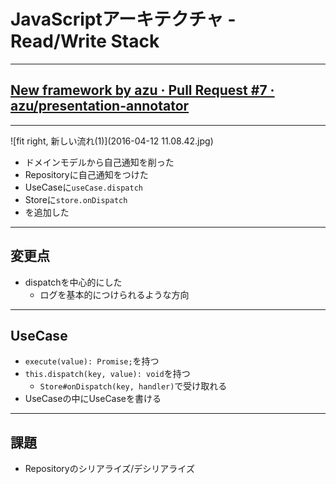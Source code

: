 # JavaScriptアーキテクチャ - Read/Write Stack

-----

## [New framework by azu · Pull Request #7 · azu/presentation-annotator](https://github.com/azu/presentation-annotator/pull/7 "New framework by azu · Pull Request #7 · azu/presentation-annotator")

-----

![fit right, 新しい流れ(1)](2016-04-12 11.08.42.jpg)

- ドメインモデルから自己通知を削った
- Repositoryに自己通知をつけた
- UseCaseに`useCase.dispatch`
- Storeに`store.onDispatch`
- を追加した

----
## 変更点

- dispatchを中心的にした
	- ログを基本的につけられるような方向


----

## UseCase

- `execute(value): Promise;`を持つ
- `this.dispatch(key, value): void`を持つ
	- `Store#onDispatch(key, handler)`で受け取れる
- UseCaseの中にUseCaseを書ける



----

## 課題

- Repositoryのシリアライズ/デシリアライズ